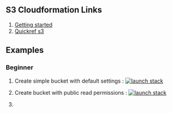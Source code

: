 ## S3 Cloudformation Links

1. [Getting started](http://docs.aws.amazon.com/AWSCloudFormation/latest/UserGuide/gettingstarted.templatebasics.html)
2. [Quickref s3](http://docs.aws.amazon.com/AWSCloudFormation/latest/UserGuide/quickref-s3.html)

## Examples

### Beginner

1. Create simple bucket with default settings : [![launch stack][a1]][a2]

[a1]:https://s3.amazonaws.com/cloudformation-examples/cloudformation-launch-stack.png
[a2]:https://console.aws.amazon.com/cloudformation/home?region=us-east-1#/stacks/new?stackName=s3example1&templateURL=https://s3.amazonaws.com/atharvac-cf-templates/s3/beginner/bucket_with_defaults.yaml


2. Create bucket with public read permissions : [![launch stack][b1]][b2]

[b1]:https://s3.amazonaws.com/cloudformation-examples/cloudformation-launch-stack.png
[b2]:https://console.aws.amazon.com/cloudformation/home?region=us-east-1#/stacks/new?stackName=s3example1&templateURL=https://s3.amazonaws.com/atharvac-cf-templates/s3/beginner/bucket_public_read.yaml


3.